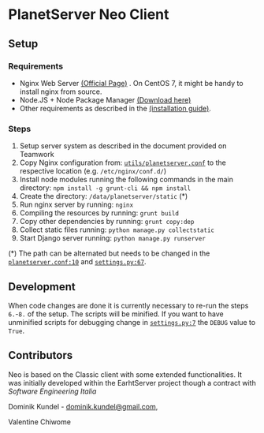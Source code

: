 # PlanetServer Neo Client

## Setup

### Requirements
- Nginx Web Server [(Official Page)](http://nginx.org/) . On CentOS 7, it might be handy to install nginx from source.
- Node.JS + Node Package Manager [(Download here)](http://nodejs.org/)
- Other requirements as described in the [(installation guide)](https://github.com/planetserver/webclient-neo/blob/master/InstallationGuide.md).

### Steps
1. Setup server system as described in the document provided on Teamwork
2. Copy Nginx configuration from: [`utils/planetserver.conf`](utils/planetserver.conf) to the respective location (e.g. `/etc/nginx/conf.d/`)
3. Install node modules running the following commands in the main directory: `npm install -g grunt-cli && npm install`
4. Create the directory: `/data/planetserver/static` (*)
5. Run nginx server by running: `nginx`
6. Compiling the resources by running: `grunt build`
7. Copy other dependencies by running: `grunt copy:dep`
8. Collect static files running: `python manage.py collectstatic`
9. Start Django server running: `python manage.py runserver`

(*) The path can be alternated but needs to be changed in the [`planetserver.conf:10`](utils/planetserver.conf#L10) and [`settings.py:67`](planet/settings.py#L67).

## Development
When code changes are done it is currently necessary to re-run the steps `6.`-`8.` of the setup. The scripts will be minified. If you want to have unminified scripts for debugging change in [`settings.py:7`](planet/settings.py#L7) the `DEBUG` value to `True`. 


## Contributors

Neo is based on the Classic client with some extended functionalities. It was initially developed within the EarhtServer project though a contract with *Software Engineering Italia*

Dominik Kundel - [dominik.kundel@gmail.com](mailto:dominik.kundel@gmail.com), 

Valentine Chiwome

